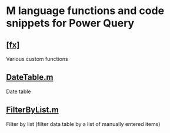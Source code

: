 # M language functions and code snippets for Power Query

## [[fx]](https://github.com/avatorl/M/blob/master/fx)
Various custom functions

## [DateTable.m](https://github.com/avatorl/M/blob/master/DateTable.m)
Date table

## [FilterByList.m](https://github.com/avatorl/M/blob/master/FilterByList.m)
Filter by list (filter data table by a list of manually entered items)
